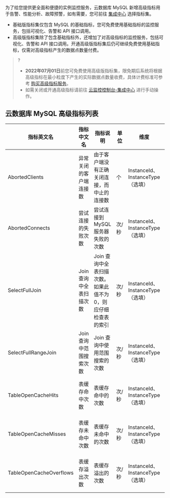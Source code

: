为了给您提供更全面和便捷的实例监控服务，云数据库 MySQL 新增高级指标用于告警、性能分析、故障预警，如有需要，您可前往 [集成中心](https://console.cloud.tencent.com/monitor/integration) 选择指标集。
- 基础版指标集仅包含 MySQL 的基础指标，您可免费使用基础指标的监控服务，包括可视化、告警和 API 接口调用。
- 高级版指标集除了包含基础指标外，还增加了对高级指标的监控服务，包括可视化、告警和 API 接口调用。开通高级版指标集后仍可继续免费使用基础指标，仅需对高级指标产生的数据点数量付费。

>?
>- **2022年07月01日**前您可免费使用高级版指标集，限免期后系统将根据高级指标在最小粒度下产生的实际数据点数量收费，具体计费标准可参考 [购买高级指标服务](https://cloud.tencent.com/document/product/248/57413)。
>- 如需关闭或开通高级指标请前往  [云监控控制台-集成中心](https://console.cloud.tencent.com/monitor/integration) 进行手动操作。

## 云数据库 MySQL 高级指标列表


| 指标英文名           | 指标中文名               | 指标说明                        | 单位  | 维度                             | 统计粒度                  |
| -------------------- | ------------------------ | ------------------------------- | ----- | -------------------------------- | ------------------------- |
| AbortedClients   | 异常关闭的客户端连接数 | 由于客户端没有正确关闭连接，而中止的连接数     | 个    | InstanceId、InstanceType（选填） | 5s、60s、300s、3600s、86400s         |
| AbortedConnects    | 尝试连接的失败次数         | 尝试连接到 MySQL 服务器失败的次数 | 次/秒 | InstanceId、InstanceType（选填） | 5s、60s、300s、3600s、86400s   |
| SelectFullJoin   | Join 查询中全表扫描次数         | Join 查询中全表扫描次数。如果此值不为 0，则应仔细检查表的索引 | 次/秒 | InstanceId、InstanceType（选填） | 5s、60s、300s、3600s、86400s  |
| SelectFullRangeJoin      | Join 查询中范围搜索次数        | Join 查询中使用范围搜索的次数     | 次/秒 | InstanceId、InstanceType（选填） | 5s、60s、300s、3600s、86400s  |
| TableOpenCacheHits         | 表缓存命中次数          | 表缓存命中的次数          | 次/秒    | InstanceId、InstanceType（选填） | 5s、60s、300s、3600s、86400s  |
| TableOpenCacheMisses            | 表缓存未命中次数               | 表缓存未命中的次数        | 次/秒 | InstanceId、InstanceType（选填） | 5s、60s、300s、3600s、86400s |
| TableOpenCacheOverflows | 表缓存溢出次数         | 表缓存溢出的次数          | 次/秒    | InstanceId、InstanceType（选填） | 5s、60s、300s、3600s、86400s  |
